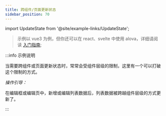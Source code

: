 ```yaml
---
title: 跨组件/页面更新状态
sidebar_position: 70
---
```


import UpdateState from '@site/example-links/UpdateState';

> 示例以 vue3 为例，但你还可以在 react、svelte 中使用 alova，详细请阅读 [入门指南](../get-started/overview);

<UpdateState></UpdateState>

:::info 示例说明

当需要跨组件或页面更新状态时，常常会受组件层级的限制，这里有一个可以打破这个限制的方式。

_操作引导：_

在编辑框或编辑页中，新增或编辑列表数据后，列表数据被跨越组件层级的方式更新了。

:::
